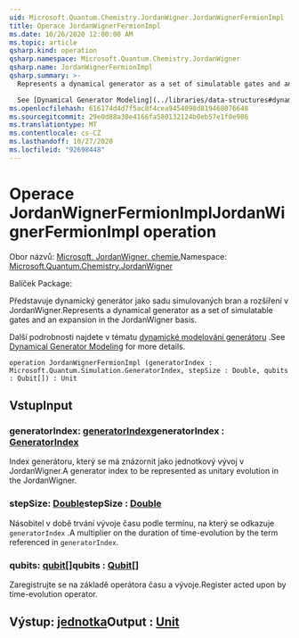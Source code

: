 ```yaml
---
uid: Microsoft.Quantum.Chemistry.JordanWigner.JordanWignerFermionImpl
title: Operace JordanWignerFermionImpl
ms.date: 10/26/2020 12:00:00 AM
ms.topic: article
qsharp.kind: operation
qsharp.namespace: Microsoft.Quantum.Chemistry.JordanWigner
qsharp.name: JordanWignerFermionImpl
qsharp.summary: >-
  Represents a dynamical generator as a set of simulatable gates and an expansion in the JordanWigner basis.

  See [Dynamical Generator Modeling](../libraries/data-structures#dynamical-generator-modeling) for more details.
ms.openlocfilehash: 616174d4d7f5ac8f4cea9454098d819468076648
ms.sourcegitcommit: 29e0d88a30e4166fa580132124b0eb57e1f0e986
ms.translationtype: MT
ms.contentlocale: cs-CZ
ms.lasthandoff: 10/27/2020
ms.locfileid: "92698448"
---
```

# <a name="jordanwignerfermionimpl-operation"></a><span data-ttu-id="3f0ba-102">Operace JordanWignerFermionImpl</span><span class="sxs-lookup"><span data-stu-id="3f0ba-102">JordanWignerFermionImpl operation</span></span>

<span data-ttu-id="3f0ba-103">Obor názvů: [Microsoft. JordanWigner. chemie.](xref:Microsoft.Quantum.Chemistry.JordanWigner)</span><span class="sxs-lookup"><span data-stu-id="3f0ba-103">Namespace: [Microsoft.Quantum.Chemistry.JordanWigner](xref:Microsoft.Quantum.Chemistry.JordanWigner)</span></span>

<span data-ttu-id="3f0ba-104">Balíček [](https://nuget.org/packages/)</span><span class="sxs-lookup"><span data-stu-id="3f0ba-104">Package: [](https://nuget.org/packages/)</span></span>


<span data-ttu-id="3f0ba-105">Představuje dynamický generátor jako sadu simulovaných bran a rozšíření v JordanWigner.</span><span class="sxs-lookup"><span data-stu-id="3f0ba-105">Represents a dynamical generator as a set of simulatable gates and an expansion in the JordanWigner basis.</span></span>

<span data-ttu-id="3f0ba-106">Další podrobnosti najdete v tématu [dynamické modelování generátoru](../libraries/data-structures#dynamical-generator-modeling) .</span><span class="sxs-lookup"><span data-stu-id="3f0ba-106">See [Dynamical Generator Modeling](../libraries/data-structures#dynamical-generator-modeling) for more details.</span></span>

```qsharp
operation JordanWignerFermionImpl (generatorIndex : Microsoft.Quantum.Simulation.GeneratorIndex, stepSize : Double, qubits : Qubit[]) : Unit
```


## <a name="input"></a><span data-ttu-id="3f0ba-107">Vstup</span><span class="sxs-lookup"><span data-stu-id="3f0ba-107">Input</span></span>

### <a name="generatorindex--generatorindex"></a><span data-ttu-id="3f0ba-108">generatorIndex: [generatorIndex](xref:Microsoft.Quantum.Simulation.GeneratorIndex)</span><span class="sxs-lookup"><span data-stu-id="3f0ba-108">generatorIndex : [GeneratorIndex](xref:Microsoft.Quantum.Simulation.GeneratorIndex)</span></span>

<span data-ttu-id="3f0ba-109">Index generátoru, který se má znázornit jako jednotkový vývoj v JordanWigner.</span><span class="sxs-lookup"><span data-stu-id="3f0ba-109">A generator index to be represented as unitary evolution in the JordanWigner.</span></span>


### <a name="stepsize--double"></a><span data-ttu-id="3f0ba-110">stepSize: [Double](xref:microsoft.quantum.lang-ref.double)</span><span class="sxs-lookup"><span data-stu-id="3f0ba-110">stepSize : [Double](xref:microsoft.quantum.lang-ref.double)</span></span>

<span data-ttu-id="3f0ba-111">Násobitel v době trvání vývoje času podle termínu, na který se odkazuje `generatorIndex` .</span><span class="sxs-lookup"><span data-stu-id="3f0ba-111">A multiplier on the duration of time-evolution by the term referenced in `generatorIndex`.</span></span>


### <a name="qubits--qubit"></a><span data-ttu-id="3f0ba-112">qubits: [qubit](xref:microsoft.quantum.lang-ref.qubit)[]</span><span class="sxs-lookup"><span data-stu-id="3f0ba-112">qubits : [Qubit](xref:microsoft.quantum.lang-ref.qubit)[]</span></span>

<span data-ttu-id="3f0ba-113">Zaregistrujte se na základě operátora času a vývoje.</span><span class="sxs-lookup"><span data-stu-id="3f0ba-113">Register acted upon by time-evolution operator.</span></span>



## <a name="output--unit"></a><span data-ttu-id="3f0ba-114">Výstup: [jednotka](xref:microsoft.quantum.lang-ref.unit)</span><span class="sxs-lookup"><span data-stu-id="3f0ba-114">Output : [Unit](xref:microsoft.quantum.lang-ref.unit)</span></span>

